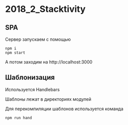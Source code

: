 # 2018_2_Stacktivity

## SPA

Сервер запускаем с помощью
```
npm i
npm start
```
А потом заходим на http://localhost:3000


## Шаблонизация
Используется Handlebars

Шаблоны лежат в директориях модулей

Для перекомпиляции шаблонов используется команда

```
npm run hand
```

